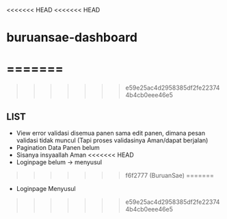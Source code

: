 <<<<<<< HEAD
<<<<<<< HEAD
# buruansae-dashboard
=======
=======
>>>>>>> e59e25ac4d2958385df2fe223744b4cb0eee46e5
## LIST

- View error validasi disemua panen sama edit panen, dimana pesan validasi tidak muncul (Tapi proses validasinya Aman/dapat berjalan)
- Pagination Data Panen belum
- Sisanya insyaallah Aman
<<<<<<< HEAD
- Loginpage belum -> menyusul
>>>>>>> f6f2777 (BuruanSae)
=======
- Loginpage Menyusul
>>>>>>> e59e25ac4d2958385df2fe223744b4cb0eee46e5
